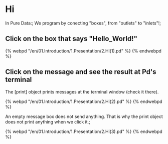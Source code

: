 # Hi

In Pure Data:;
We program by conecting "boxes", from "outlets" to "inlets"!;

## Click on the box that says "Hello_World!"

{% webpd "/en/01.Introduction/1.Presentation/2.Hi(1).pd" %} {% endwebpd %}

## Click on the message and see the result at Pd's terminal

The [print] object prints messages at the terminal window (check it there).

{% webpd "/en/01.Introduction/1.Presentation/2.Hi(2).pd" %} {% endwebpd %}

An empty message box does not send anything. That is why the print object does not print anything when we click it.;

{% webpd "/en/01.Introduction/1.Presentation/2.Hi(3).pd" %} {% endwebpd %}
